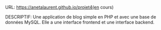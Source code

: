 URL: https://anetalaurent.github.io/projet4(en cours)

DESCRIPTIF:
Une application de blog simple en PHP et avec une base de données MySQL. Elle a une interface frontend et une interface backend. 
